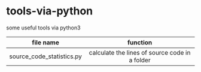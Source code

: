 # tools-via-python
some useful tools via python3


  file name                |                    function
  :-:                      |                      :-:
 source_code_statistics.py | calculate the lines of source code in a folder
 

 